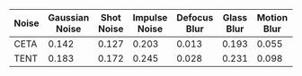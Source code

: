 | Noise | Gaussian Noise | Shot Noise | Impulse Noise | Defocus Blur | Glass Blur | Motion Blur | Zoom Blur | Snow | Frost | Fog | Brightness | Contrast | Elastic Transform | Pixelate | JPEG Compression |
|-------|----------------|------------|---------------|--------------|------------|-------------|-----------|------|-------|-----|------------|----------|-------------------|----------|------------------|
| CETA  | 0.142 | 0.127 | 0.203 | 0.013 | 0.193| 0.055 | 0.032  | 0.085| 0.065 | 0.060| 0.008  | 0.047 | 0.115 | 0.072| 0.144|
| TENT  | 0.183 | 0.172 | 0.245| 0.028| 0.231 | 0.098  | 0.071| 0.133| 0.114 | 0.097| 0.054  | 0.088 | 0.157 | 0.120 | 0.175|# results
